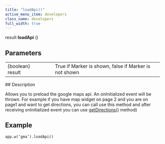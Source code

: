 ```yaml
---
title: "loadApi()"
active_menu_item: developers
class_name: developers
full_width: true
---
```



result **loadApi** ()

## Parameters

<table>
<tr>
<td width="169">
{boolean} result

</td>
<td width="17">
</td>
<td width="694">
True if Marker is shown, false if Marker is not shown

</td>
</tr>
</table>
## Description

Allows you to preload the google maps api. An onInitialized event will be thrown. For example if you have map widget on page 2 and you are on page1 and want to get directions, you can call use this method and after receiving onInitialized event you can use [getDirections()](getdirections) method)

## **Example**

    app.w(‘gma’).loadApi() 
   
